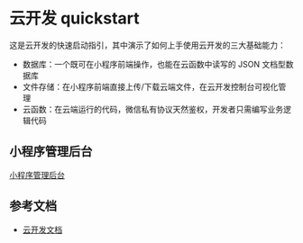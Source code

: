 # 云开发 quickstart

这是云开发的快速启动指引，其中演示了如何上手使用云开发的三大基础能力：

- 数据库：一个既可在小程序前端操作，也能在云函数中读写的 JSON 文档型数据库
- 文件存储：在小程序前端直接上传/下载云端文件，在云开发控制台可视化管理
- 云函数：在云端运行的代码，微信私有协议天然鉴权，开发者只需编写业务逻辑代码


## 小程序管理后台

[小程序管理后台](https://mp.weixin.qq.com/wxamp/home/guide?lang=zh_CN&token=526431349)



## 参考文档

- [云开发文档](https://developers.weixin.qq.com/miniprogram/dev/wxcloud/basis/getting-started.html)


